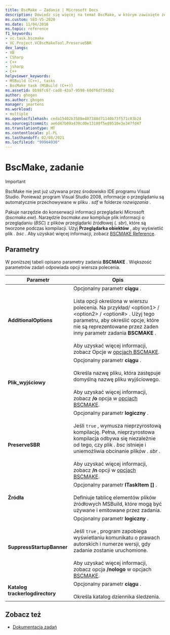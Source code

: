 ```yaml
---
title: BscMake — Zadanie | Microsoft Docs
description: Dowiedz się więcej na temat BscMake, w którym zawinięte zostało narzędzie do konserwacji informacji o przeglądaniu bscmake.exe. Środowisko IDE programu Visual Studio nie używa już BscMake.
ms.custom: SEO-VS-2020
ms.date: 11/04/2016
ms.topic: reference
f1_keywords:
- vc.task.bscmake
- VC.Project.VCBscMakeTool.PreserveSBR
dev_langs:
- VB
- CSharp
- C++
- jsharp
- C++
helpviewer_keywords:
- MSBuild (C++), tasks
- BscMake task (MSBuild (C++))
ms.assetid: bb98fc67-cad8-43a7-9598-60df6d734db2
author: ghogen
ms.author: ghogen
manager: jmartens
ms.workload:
- multiple
ms.openlocfilehash: ceda15402b3588e407388d71140b73f571c03b24
ms.sourcegitcommit: ae6d47b09a439cd0e13180f5e89510e3e347fd47
ms.translationtype: MT
ms.contentlocale: pl-PL
ms.lasthandoff: 02/08/2021
ms.locfileid: "99964930"
---
```

# <a name="bscmake-task"></a>BscMake, zadanie

> [!IMPORTANT]
> BscMake nie jest już używana przez środowisko IDE programu Visual Studio. Ponieważ program Visual Studio 2008, informacje o przeglądaniu są automatycznie przechowywane w pliku *. sdf* w folderze *rozwiązania* .

 Pakuje narzędzie do konserwacji informacji przeglądarki Microsoft (*bscmake.exe*).  Narzędzie *bscmake.exe* kompiluje plik informacji o przeglądaniu (*BSC*) z plików przeglądarki źródłowej (*. sbr*), które są tworzone podczas kompilacji. Użyj **Przeglądarka obiektów** , aby wyświetlić plik *. bsc* . Aby uzyskać więcej informacji, zobacz [BSCMAKE Reference](/cpp/build/reference/bscmake-reference).

## <a name="parameters"></a>Parametry

 W poniższej tabeli opisano parametry zadania **BSCMAKE** . Większość parametrów zadań odpowiada opcji wiersza polecenia.

|Parametr|Opis|
|---------------|-----------------|
|**AdditionalOptions**|Opcjonalny parametr **ciągu** .<br /><br /> Lista opcji określona w wierszu polecenia. Na przykład/ \<option1>  / \<option2>  / \<option#> . Użyj tego parametru, aby określić opcje, które nie są reprezentowane przez żaden inny parametr zadania **BSCMAKE** .<br /><br /> Aby uzyskać więcej informacji, zobacz Opcje w [opcjach BSCMAKE](/cpp/build/reference/bscmake-options).|
|**Plik_wyjściowy**|Opcjonalny parametr **ciągu** .<br /><br /> Określa nazwę pliku, która zastępuje domyślną nazwę pliku wyjściowego.<br /><br /> Aby uzyskać więcej informacji, zobacz **/o** opcja w [opcjach BSCMAKE](/cpp/build/reference/bscmake-options).|
|**PreserveSBR**|Opcjonalny parametr **logiczny** .<br /><br /> Jeśli `true` , wymusza nieprzyrostową kompilację. Pełna, nieprzyrostowa kompilacja odbywa się niezależnie od tego, czy plik *. bsc* istnieje i uniemożliwia obcinanie plików *. sbr* .<br /><br /> Aby uzyskać więcej informacji, zobacz **/n** opcji w [opcjach BSCMAKE](/cpp/build/reference/bscmake-options).|
|**Źródła**|Opcjonalny parametr **ITaskItem []** .<br /><br /> Definiuje tablicę elementów plików źródłowych MSBuild, które mogą być używane i emitowane przez zadania.|
|**SuppressStartupBanner**|Opcjonalny parametr **logiczny** .<br /><br /> Jeśli `true` , program zapobiega wyświetlaniu komunikatu o prawach autorskich i numerze wersji, gdy zadanie zostanie uruchomione.<br /><br /> Aby uzyskać więcej informacji, zobacz opcja **/nologo** w opcjach [BSCMAKE](/cpp/build/reference/bscmake-options).|
|**Katalog trackerlogdirectory**|Opcjonalny parametr **ciągu** .<br /><br /> Określa katalog dziennika śledzenia.|

## <a name="see-also"></a>Zobacz też

- [Dokumentacja zadań](../msbuild/msbuild-task-reference.md)

